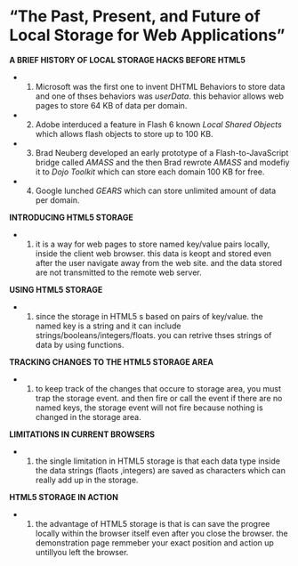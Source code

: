 # “The Past, Present, and Future of Local Storage for Web Applications”


**A BRIEF HISTORY OF LOCAL STORAGE HACKS BEFORE HTML5** 
 
 * 1) Microsoft was the first one to invent DHTML Behaviors to store data and one of thses behaviors was *userData*. this behavior allows web pages to store 64 KB of data per domain. 

 * 2) Adobe interduced a feature in Flash 6 known *Local Shared Objects* which allows flash objects to store up to 100 KB. 

 * 3) Brad Neuberg developed an early prototype of a Flash-to-JavaScript bridge called *AMASS* and the then Brad rewrote *AMASS* and modefiy it to *Dojo Toolkit* which can store each domain 100 KB for free.

 * 4) Google lunched *GEARS* which can store unlimited amount of data per domain. 

 **INTRODUCING HTML5 STORAGE**
  
* 1) it is a way for web pages to store named key/value pairs locally, inside the client web browser. this data is keopt and stored even after the user navigate away from the web site. and the data stored are not transmitted to the remote web server. 

**USING HTML5 STORAGE** 

* 1) since the storage in HTML5 s based on pairs of key/value. the named key is a string and it can include strings/booleans/integers/floats. you can retrive thses strings of data by using functions. 

**TRACKING CHANGES TO THE HTML5 STORAGE AREA**

* 1) to keep track of the changes that occure to storage area, you must trap the storage event. and then fire or call the event if there are no named keys, the storage event will not fire because nothing is changed in the storage area. 

**LIMITATIONS IN CURRENT BROWSERS**

* 1) the single limitation in HTML5 storage is that each data type inside the data strings (flaots ,integers) are saved as characters which can really add up in the storage. 

**HTML5 STORAGE IN ACTION**

* 1) the advantage of HTML5 storage is that is can save the progree locally within the browser itself even after you close the browser. the demonstration page remmeber your exact position and action up untillyou left the browser. 